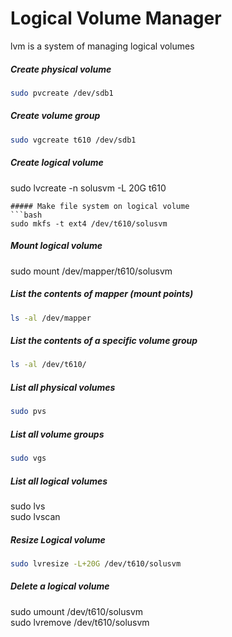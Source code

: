# Logical Volume Manager  
lvm is a system of managing logical volumes  
##### Create physical volume  
```bash
sudo pvcreate /dev/sdb1  
```
##### Create volume group  
```bash
sudo vgcreate t610 /dev/sdb1  
```
##### Create logical volume  
sudo lvcreate -n solusvm -L 20G t610  
```
##### Make file system on logical volume  
```bash
sudo mkfs -t ext4 /dev/t610/solusvm  
```
##### Mount logical volume  
sudo mount /dev/mapper/t610/solusvm  
##### List the contents of mapper (mount points)  
```bash
ls -al /dev/mapper  
```
##### List the contents of a specific volume group  
```bash
ls -al /dev/t610/  
```
##### List all physical volumes  
```bash
sudo pvs  
```
##### List all volume groups  
```bash
sudo vgs  
```
##### List all logical volumes  
sudo lvs  
sudo lvscan  
##### Resize Logical volume  
```bash
sudo lvresize -L+20G /dev/t610/solusvm  
```
##### Delete a logical volume  
sudo umount /dev/t610/solusvm  
sudo lvremove /dev/t610/solusvm   